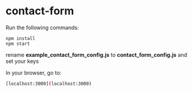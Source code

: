 # contact-form

Run the following commands:
```
npm install
npm start
```

rename **example_contact_form_config.js** to **contact_form_config.js** and set your keys



In your browser, go to:
```bash
[localhost:3000](localhost:3000)
```